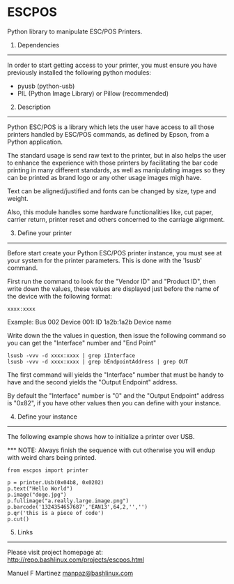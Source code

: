 ESCPOS
======

Python library to manipulate ESC/POS Printers.

1. Dependencies
------------------------------------------------------------------

In order to start getting access to your printer, you must ensure
you have previously installed the following python modules:

  * pyusb (python-usb)
  * PIL (Python Image Library) or Pillow (recommended)

2. Description
------------------------------------------------------------------

Python ESC/POS is a library which lets the user have access to all
those printers handled by ESC/POS commands, as defined by Epson,
from a Python application.

The standard usage is send raw text to the printer, but in also 
helps the user to enhance the experience with those printers by
facilitating the bar code printing in many different standards,
as well as manipulating images so they can be printed as brand
logo or any other usage images migh have. 

Text can be aligned/justified and fonts can be changed by size,
type and weight.

Also, this module handles some hardware functionalities like, cut
paper, carrier return, printer reset and others concerned to the
carriage alignment.

3. Define your printer
------------------------------------------------------------------

Before start create your Python ESC/POS printer instance, you must
see at your system for the printer parameters. This is done with
the 'lsusb' command.

First run the command to look for the "Vendor ID" and "Product ID",
then write down the values, these values are displayed just before
the name of the device with the following format:

    xxxx:xxxx

Example:
  Bus 002 Device 001: ID 1a2b:1a2b Device name

Write down the the values in question, then issue the following
command so you can get the "Interface" number and "End Point"

    lsusb -vvv -d xxxx:xxxx | grep iInterface
    lsusb -vvv -d xxxx:xxxx | grep bEndpointAddress | grep OUT

The first command will yields the "Interface" number that must
be handy to have and the second yields the "Output Endpoint"
address.

By default the "Interface" number is "0" and the "Output Endpoint"
address is "0x82",  if you have other values then you can define
with your instance.

4. Define your instance
------------------------------------------------------------------

The following example shows how to initialize a printer over USB.

*** NOTE: Always finish the sequence with cut otherwise
          you will endup with weird chars being printed.

    from escpos import printer

    p = printer.Usb(0x04b8, 0x0202)
    p.text("Hello World")
    p.image("doge.jpg")
    p.fullimage("a.really.large.image.png")
    p.barcode('1324354657687','EAN13',64,2,'','')
    p.qr('this is a piece of code')
    p.cut()

5. Links
------------------------------------------------------------------

Please visit project homepage at:
http://repo.bashlinux.com/projects/escpos.html

Manuel F Martinez <manpaz@bashlinux.com>


